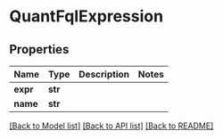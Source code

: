 # QuantFqlExpression


## Properties
Name | Type | Description | Notes
------------ | ------------- | ------------- | -------------
**expr** | **str** |  | 
**name** | **str** |  | 

[[Back to Model list]](../README.md#documentation-for-models) [[Back to API list]](../README.md#documentation-for-api-endpoints) [[Back to README]](../README.md)



